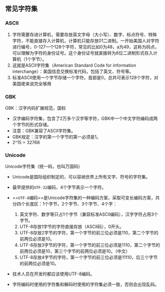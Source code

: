 ## 常见字符集

### ASCll

1. 字符需要存进计算机，需要存放英文字母（大小写）、数字、标点符号、特殊字符，不能直接存入计算机，计算机只能存放01二进制。一开始美国人对字符进行编号，0-127一个128个字符，常见的比如0为48，a为49，这称为码点，可以理解为字符的身份证号。这个身份证号就直接转为8位二进制形式存入计算机（1个字节）。
2. 这就是ASCll字符集（American Standard Code for information interchange）：美国信息交换标准代码，包括了英文、符号等。
3. 标准ASCll使用一个字节存储一个字符，首部是0，总共可表示128个字符，对美国佬来说完全够用

### GBK

GBK：汉字内码扩展规范，国标

- 汉字编码字符集，包含了2万多个汉字等字符，GBK中一个中文字符编码成两个字节的形式存储。
- 注意：GBK兼容了ASCll字符集。
- GBK规定：汉字的第一个字节的第一必须是1。
- 2^15 = 32768

### Unicode

Unicode字符集（统一码，也叫万国码）

- Unicode是国际组织制定的，可以容纳世界上所有文字、符号的字符集。
- 最早提供的`UTF-32`编码，4个字节表示一个字符。
- ==`UTF-8`编码==是Unicode字符集的一种编码方案，采取可变长编码方案，共分四个长度区：1个字节，2个字节、3个字节、4个字：
  1. 英文字符、数字等只占1个字节（兼容标准ASCll编码），汉字字符占用3个字节。
  2. UTF-8存放1字节的字符直接存放（ASCll码），0开头。
  3. UTF-8存放2字节的字符，第一个字节的前三位必须是110，第二个字节的前两位必须是10。
  4. UTF-8存放3字节的字符，第一个字节的前三位必须是1110，第二个字节的前两位必须是10，第三个字节的前两位必须是10。（中文）
  5. UTF-8存放4字节的字符，第一个字节的前三位必须是11110，后三个字节的前两位必须是10。

- 技术人员在开发时都应该使用UTF-8编码。
- 字符编码时使用的字符集和解码时使用的字符集必须一致，否则会出现乱码。